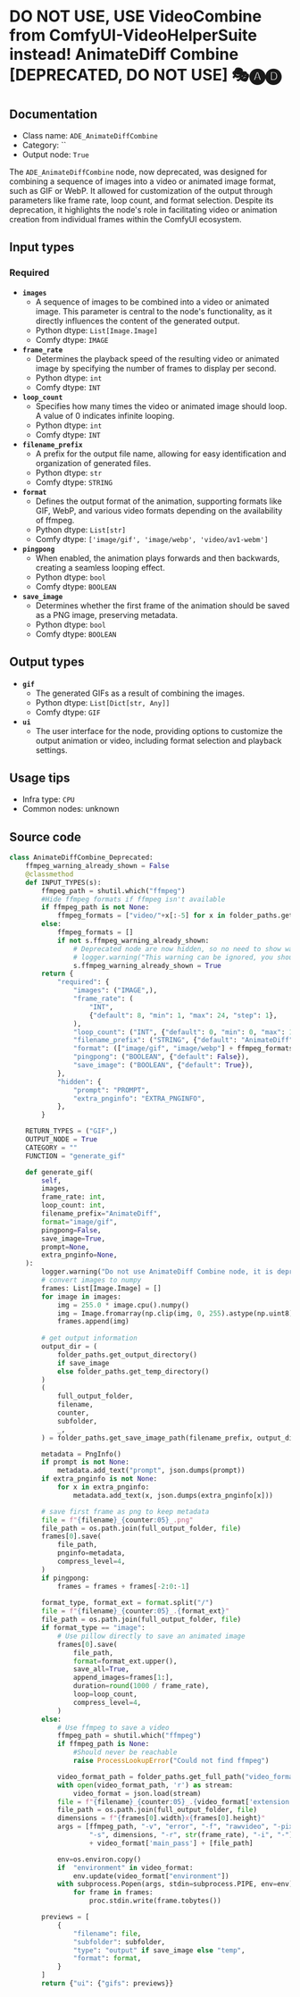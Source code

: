 # DO NOT USE, USE VideoCombine from ComfyUI-VideoHelperSuite instead! AnimateDiff Combine [DEPRECATED, DO NOT USE] 🎭🅐🅓
## Documentation
- Class name: `ADE_AnimateDiffCombine`
- Category: ``
- Output node: `True`

The `ADE_AnimateDiffCombine` node, now deprecated, was designed for combining a sequence of images into a video or animated image format, such as GIF or WebP. It allowed for customization of the output through parameters like frame rate, loop count, and format selection. Despite its deprecation, it highlights the node's role in facilitating video or animation creation from individual frames within the ComfyUI ecosystem.
## Input types
### Required
- **`images`**
    - A sequence of images to be combined into a video or animated image. This parameter is central to the node's functionality, as it directly influences the content of the generated output.
    - Python dtype: `List[Image.Image]`
    - Comfy dtype: `IMAGE`
- **`frame_rate`**
    - Determines the playback speed of the resulting video or animated image by specifying the number of frames to display per second.
    - Python dtype: `int`
    - Comfy dtype: `INT`
- **`loop_count`**
    - Specifies how many times the video or animated image should loop. A value of 0 indicates infinite looping.
    - Python dtype: `int`
    - Comfy dtype: `INT`
- **`filename_prefix`**
    - A prefix for the output file name, allowing for easy identification and organization of generated files.
    - Python dtype: `str`
    - Comfy dtype: `STRING`
- **`format`**
    - Defines the output format of the animation, supporting formats like GIF, WebP, and various video formats depending on the availability of ffmpeg.
    - Python dtype: `List[str]`
    - Comfy dtype: `['image/gif', 'image/webp', 'video/av1-webm']`
- **`pingpong`**
    - When enabled, the animation plays forwards and then backwards, creating a seamless looping effect.
    - Python dtype: `bool`
    - Comfy dtype: `BOOLEAN`
- **`save_image`**
    - Determines whether the first frame of the animation should be saved as a PNG image, preserving metadata.
    - Python dtype: `bool`
    - Comfy dtype: `BOOLEAN`
## Output types
- **`gif`**
    - The generated GIFs as a result of combining the images.
    - Python dtype: `List[Dict[str, Any]]`
    - Comfy dtype: `GIF`
- **`ui`**
    - The user interface for the node, providing options to customize the output animation or video, including format selection and playback settings.
## Usage tips
- Infra type: `CPU`
- Common nodes: unknown


## Source code
```python
class AnimateDiffCombine_Deprecated:
    ffmpeg_warning_already_shown = False
    @classmethod
    def INPUT_TYPES(s):
        ffmpeg_path = shutil.which("ffmpeg")
        #Hide ffmpeg formats if ffmpeg isn't available
        if ffmpeg_path is not None:
            ffmpeg_formats = ["video/"+x[:-5] for x in folder_paths.get_filename_list(Folders.VIDEO_FORMATS)]
        else:
            ffmpeg_formats = []
            if not s.ffmpeg_warning_already_shown:
                # Deprecated node are now hidden, so no need to show warning unless node is used.
                # logger.warning("This warning can be ignored, you should not be using the deprecated AnimateDiff Combine node anyway. If you are, use Video Combine from ComfyUI-VideoHelperSuite instead. ffmpeg could not be found. Outputs that require it have been disabled")
                s.ffmpeg_warning_already_shown = True
        return {
            "required": {
                "images": ("IMAGE",),
                "frame_rate": (
                    "INT",
                    {"default": 8, "min": 1, "max": 24, "step": 1},
                ),
                "loop_count": ("INT", {"default": 0, "min": 0, "max": 100, "step": 1}),
                "filename_prefix": ("STRING", {"default": "AnimateDiff"}),
                "format": (["image/gif", "image/webp"] + ffmpeg_formats,),
                "pingpong": ("BOOLEAN", {"default": False}),
                "save_image": ("BOOLEAN", {"default": True}),
            },
            "hidden": {
                "prompt": "PROMPT",
                "extra_pnginfo": "EXTRA_PNGINFO",
            },
        }

    RETURN_TYPES = ("GIF",)
    OUTPUT_NODE = True
    CATEGORY = ""
    FUNCTION = "generate_gif"

    def generate_gif(
        self,
        images,
        frame_rate: int,
        loop_count: int,
        filename_prefix="AnimateDiff",
        format="image/gif",
        pingpong=False,
        save_image=True,
        prompt=None,
        extra_pnginfo=None,
    ):
        logger.warning("Do not use AnimateDiff Combine node, it is deprecated. Use Video Combine node from ComfyUI-VideoHelperSuite instead. Video nodes from VideoHelperSuite are actively maintained, more feature-rich, and also automatically attempts to get ffmpeg.")
        # convert images to numpy
        frames: List[Image.Image] = []
        for image in images:
            img = 255.0 * image.cpu().numpy()
            img = Image.fromarray(np.clip(img, 0, 255).astype(np.uint8))
            frames.append(img)
            
        # get output information
        output_dir = (
            folder_paths.get_output_directory()
            if save_image
            else folder_paths.get_temp_directory()
        )
        (
            full_output_folder,
            filename,
            counter,
            subfolder,
            _,
        ) = folder_paths.get_save_image_path(filename_prefix, output_dir)

        metadata = PngInfo()
        if prompt is not None:
            metadata.add_text("prompt", json.dumps(prompt))
        if extra_pnginfo is not None:
            for x in extra_pnginfo:
                metadata.add_text(x, json.dumps(extra_pnginfo[x]))

        # save first frame as png to keep metadata
        file = f"{filename}_{counter:05}_.png"
        file_path = os.path.join(full_output_folder, file)
        frames[0].save(
            file_path,
            pnginfo=metadata,
            compress_level=4,
        )
        if pingpong:
            frames = frames + frames[-2:0:-1]
        
        format_type, format_ext = format.split("/")
        file = f"{filename}_{counter:05}_.{format_ext}"
        file_path = os.path.join(full_output_folder, file)
        if format_type == "image":
            # Use pillow directly to save an animated image
            frames[0].save(
                file_path,
                format=format_ext.upper(),
                save_all=True,
                append_images=frames[1:],
                duration=round(1000 / frame_rate),
                loop=loop_count,
                compress_level=4,
            )
        else:
            # Use ffmpeg to save a video
            ffmpeg_path = shutil.which("ffmpeg")
            if ffmpeg_path is None:
                #Should never be reachable
                raise ProcessLookupError("Could not find ffmpeg")

            video_format_path = folder_paths.get_full_path("video_formats", format_ext + ".json")
            with open(video_format_path, 'r') as stream:
                video_format = json.load(stream)
            file = f"{filename}_{counter:05}_.{video_format['extension']}"
            file_path = os.path.join(full_output_folder, file)
            dimensions = f"{frames[0].width}x{frames[0].height}"
            args = [ffmpeg_path, "-v", "error", "-f", "rawvideo", "-pix_fmt", "rgb24",
                    "-s", dimensions, "-r", str(frame_rate), "-i", "-"] \
                    + video_format['main_pass'] + [file_path]

            env=os.environ.copy()
            if  "environment" in video_format:
                env.update(video_format["environment"])
            with subprocess.Popen(args, stdin=subprocess.PIPE, env=env) as proc:
                for frame in frames:
                    proc.stdin.write(frame.tobytes())

        previews = [
            {
                "filename": file,
                "subfolder": subfolder,
                "type": "output" if save_image else "temp",
                "format": format,
            }
        ]
        return {"ui": {"gifs": previews}}

```
